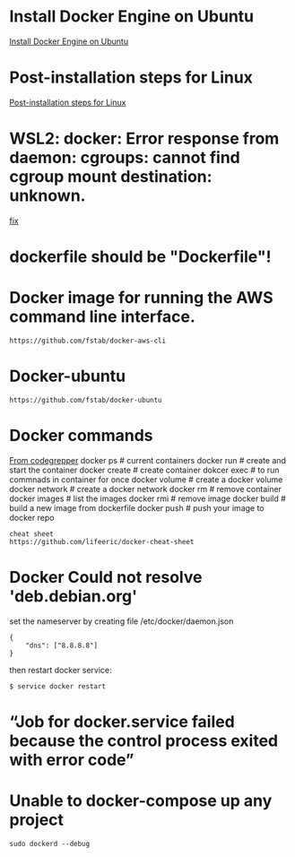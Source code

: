 # Install Docker Engine on Ubuntu

[Install Docker Engine on Ubuntu](https://docs.docker.com/engine/install/ubuntu/)

# Post-installation steps for Linux

[Post-installation steps for Linux](https://docs.docker.com/engine/install/linux-postinstall/)

# WSL2: docker: Error response from daemon: cgroups: cannot find cgroup mount destination: unknown.
[fix](https://github.com/microsoft/WSL/issues/4189#issuecomment-518277265)

# dockerfile should be "Dockerfile"!

# Docker image for running the AWS command line interface. 
    https://github.com/fstab/docker-aws-cli

# Docker-ubuntu
    https://github.com/fstab/docker-ubuntu

# Docker commands

[From codegrepper](https://www.codegrepper.com/search.php?q=docker)
    docker ps # current containers
    docker run # create and start the container
    docker create # create container
    dokcer exec # to run commnads in container for once
    docker volume # create a docker volume
    docker network # create a docker network
    docker rm # remove container 
    docker images # list the images
    docker rmi # remove image
    docker build # build a new image from dockerfile
    docker push # push your image to docker repo

    cheat sheet
    https://github.com/lifeeric/docker-cheat-sheet

# Docker Could not resolve 'deb.debian.org'
set the nameserver by creating file /etc/docker/daemon.json

    {
        "dns": ["8.8.8.8"]
    }

then restart docker service:

    $ service docker restart

# “Job for docker.service failed because the control process exited with error code”
# Unable to docker-compose up any project

    sudo dockerd --debug
    
